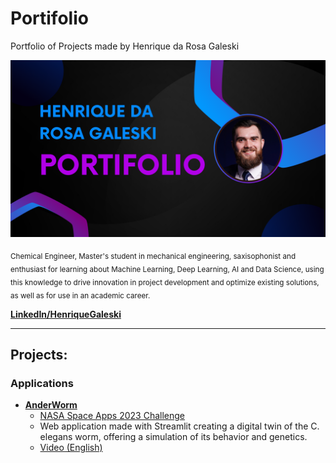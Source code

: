# Portifolio
Portfolio of Projects made by Henrique da Rosa Galeski
    
<p align="center">
  <img src="capa.png" width=2000>
</p>



<sub>Chemical Engineer, Master's student in mechanical engineering, saxisophonist and enthusiast for learning about Machine Learning, Deep Learning, AI and Data Science, using this knowledge to drive innovation in project development and optimize existing solutions, as well as for use in an academic career.</sub>

[**LinkedIn/HenriqueGaleski**](www.linkedin.com/in/henriquegaleski)

---
## Projects:  
[comment]: <> (### Notebooks and Analysis)


### Applications
* [**AnderWorm**](https://github.com/falatfernando/AnderWorm) 
     * [NASA Space Apps 2023 Challenge](https://www.spaceappschallenge.org/)
     * Web application made with Streamlit creating a digital twin of the C. elegans worm, offering a simulation of its behavior and genetics.
     * [Video (English)](https://www.youtube.com/watch?v=DCz03aMFNx8)
 

